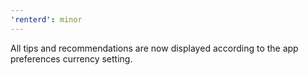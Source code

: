 ```yaml
---
'renterd': minor
---
```


All tips and recommendations are now displayed according to the app preferences currency setting.
